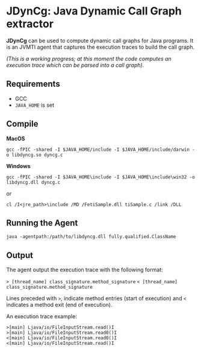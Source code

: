 # JDynCg: Java Dynamic Call Graph extractor
**JDynCg** can be used to compute dynamic call graphs for Java programs. It is an JVMTI agent that captures the execution traces to build the call graph.

*(This is a working progress; at this moment the code computes an execution trace which can be parsed into a call graph).*


## Requirements
- GCC 
- `JAVA_HOME` is set


## Compile


**MacOS**

`gcc -fPIC -shared -I $JAVA_HOME/include -I $JAVA_HOME/include/darwin -o libdyncg.so dyncg.c`



**Windows**


`gcc -fPIC -shared -I $JAVA_HOME\include -I $JAVA_HOME\include\win32 -o libdyncg.dll dyncg.c`

or

`cl /I<jre_path>\include /MD /FetiSample.dll tiSample.c /link /DLL`



## Running the Agent


`java -agentpath:/path/to/libdyncg.dll fully.qualified.ClassName`



## Output

The agent output the execution trace with the following format:

`> [thread_name] class_signature.method_signature`
`< [thread_name] class_signature.method_signature`

Lines preceded with `>`, indicate method entries (start of execution) and `<` indicates a method exit (end of execution).

An execution trace example:

```
>[main] Ljava/io/FileInputStream.read()I
>[main] Ljava/io/FileInputStream.read0()I
<[main] Ljava/io/FileInputStream.read0()I
<[main] Ljava/io/FileInputStream.read()I
```


